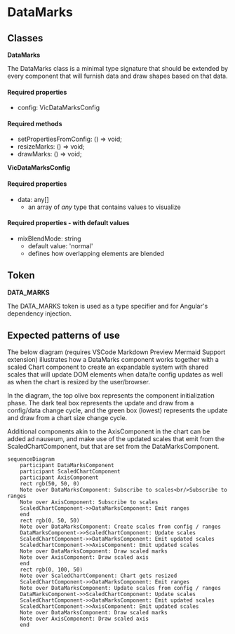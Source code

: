 # DataMarks

## Classes

**DataMarks**

The DataMarks class is a minimal type signature that should be extended by every component that will furnish data and draw shapes based on that data.

#### Required properties

- config: VicDataMarksConfig

#### Required methods

- setPropertiesFromConfig: () => void;
- resizeMarks: () => void;
- drawMarks: () => void;

**VicDataMarksConfig**

#### Required properties

- data: any[]
  - an array of _any_ type that contains values to visualize

#### Required properties - with default values

- mixBlendMode: string
  - default value: 'normal'
  - defines how overlapping elements are blended

## Token

**DATA_MARKS**

The DATA_MARKS token is used as a type specifier and for Angular's dependency injection.

## Expected patterns of use

The below diagram (requires VSCode Markdown Preview Mermaid Support extension) illustrates how a DataMarks component works together with a scaled Chart component to create an expandable system with shared scales that
will update DOM elements when data/te config updates as well as when the chart is resized by the user/browser.

In the diagram, the top olive box represents the component initialization phase. The dark teal box represents the update and draw from a config/data change cycle, and the green box (lowest) represents the update and draw from a chart size change cycle.

Additional components akin to the AxisComponent in the chart can be added ad nauseum, and make use of the updated scales that emit from the ScaledChartComponent, but that are set from the DataMarksComponent.

```mermaid
sequenceDiagram
    participant DataMarksComponent
    participant ScaledChartComponent
    participant AxisComponent
    rect rgb(50, 50, 0)
    Note over DataMarksComponent: Subscribe to scales<br/>Subscribe to ranges
    Note over AxisComponent: Subscribe to scales
    ScaledChartComponent->>DataMarksComponent: Emit ranges
    end
    rect rgb(0, 50, 50)
    Note over DataMarksComponent: Create scales from config / ranges
    DataMarksComponent->>ScaledChartComponent: Update scales
    ScaledChartComponent->>DataMarksComponent: Emit updated scales
    ScaledChartComponent->>AxisComponent: Emit updated scales
    Note over DataMarksComponent: Draw scaled marks
    Note over AxisComponent: Draw scaled axis
    end
    rect rgb(0, 100, 50)
    Note over ScaledChartComponent: Chart gets resized
    ScaledChartComponent->>DataMarksComponent: Emit ranges
    Note over DataMarksComponent: Update scales from config / ranges
    DataMarksComponent->>ScaledChartComponent: Update scales
    ScaledChartComponent->>DataMarksComponent: Emit updated scales
    ScaledChartComponent->>AxisComponent: Emit updated scales
    Note over DataMarksComponent: Draw scaled marks
    Note over AxisComponent: Draw scaled axis
    end
```
